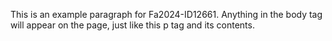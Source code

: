 This is an example paragraph for Fa2024-ID12661. Anything in the body tag will appear on the page, just like this p tag and its contents.
